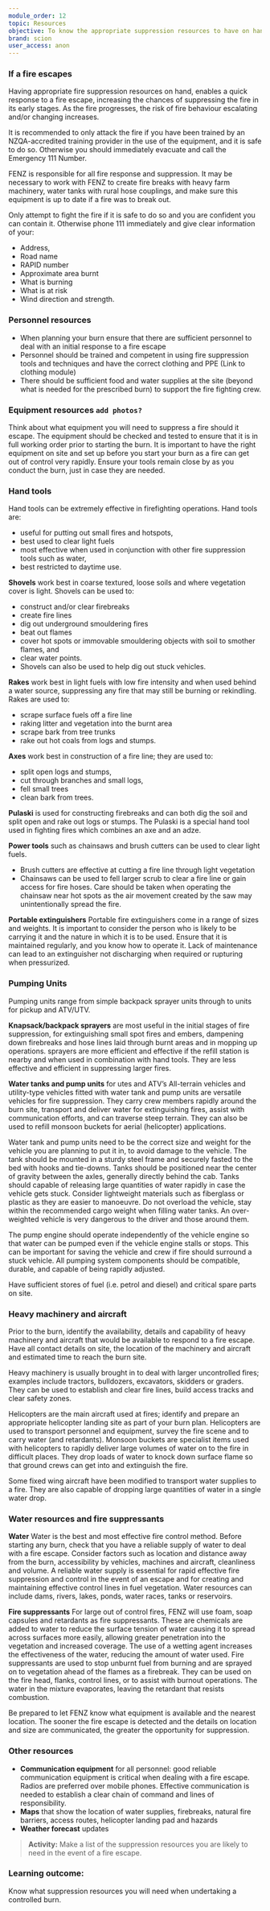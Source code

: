 ```yaml
---
module_order: 12
topic: Resources
objective: To know the appropriate suppression resources to have on hand in case of a fire escape.
brand: scion
user_access: anon
---
```

### If a fire escapes

Having appropriate fire suppression resources on hand, enables a quick response to a fire escape, increasing the chances of suppressing the fire in its early stages. As the fire progresses, the risk of fire behaviour escalating and/or changing increases.

It is recommended to only attack the fire if you have been trained by an NZQA-accredited training provider in the use of the equipment, and it is safe to do so. Otherwise you should immediately evacuate and call the Emergency 111 Number.

FENZ is responsible for all fire response and suppression. It may be necessary to work with FENZ to create fire breaks with heavy farm machinery, water tanks with rural hose couplings, and make sure this equipment is up to date if a fire was to break out.

Only attempt to fight the fire if it is safe to do so and you are confident you can contain it. Otherwise phone 111 immediately and give clear information of your:
* Address,
* Road name
* RAPID number
* Approximate area burnt
* What is burning
* What is at risk
* Wind direction and strength.

### Personnel resources

* When planning your burn ensure that there are sufficient personnel to deal with an initial response to a fire escape
* Personnel should be trained and competent in using fire suppression tools and techniques and have the correct clothing and PPE (Link to clothing module)
* There should be sufficient food and water supplies at the site (beyond what is needed for the prescribed burn) to support the fire fighting crew.

### Equipment resources `add photos?`

Think about what equipment you will need to suppress a fire should it escape. The equipment should be checked and tested to ensure that it is in full working order prior to starting the burn. It is important to have the right equipment on site and set up before you start your burn as a fire can get out of control very rapidly. Ensure your tools remain close by as you conduct the burn, just in case they are needed.

### Hand tools

Hand tools can be extremely effective in firefighting operations.  Hand tools are:
* useful for putting out small fires and hotspots,
* best used to clear light fuels
* most effective when used in conjunction with other fire suppression tools such as water,
* best restricted to daytime use.

**Shovels** work best in coarse textured, loose soils and where vegetation cover is light. Shovels can be used to:
* construct and/or clear firebreaks
* create fire lines
* dig out underground smouldering fires
* beat out flames
* cover hot spots or immovable smouldering objects with soil to smother flames, and
* clear water points.
* Shovels can also be used to help dig out stuck vehicles.

**Rakes** work best in light fuels with low fire intensity and when used behind a water source, suppressing any fire that may still be burning or rekindling. Rakes are used to:
* scrape surface fuels off a fire line
* raking litter and vegetation into the burnt area
* scrape bark from tree trunks 
* rake out hot coals from logs and stumps.  

**Axes** work best in construction of a fire line; they are used to:
* split open logs and stumps, 
* cut through branches and small logs, 
* fell small trees 
* clean bark from trees.

**Pulaski** is used for constructing firebreaks and can both dig the soil and split open and rake out logs or stumps. The Pulaski is a special hand tool used in fighting fires which combines an axe and an adze. 

**Power tools** such as chainsaws and brush cutters can be used to clear light fuels. 
* Brush cutters are effective at cutting a fire line through light vegetation 
* Chainsaws can be used to fell larger scrub to clear a fire line or gain access for fire hoses. Care should be taken when operating the chainsaw near hot spots as the air movement created by the saw may unintentionally spread the fire.


**Portable extinguishers**
Portable fire extinguishers come in a range of sizes and weights. It is important to consider the person who is likely to be carrying it and the nature in which it is to be used. Ensure that it is maintained regularly, and you know how to operate it. Lack of maintenance can lead to an extinguisher not discharging when required or rupturing when pressurized.

### Pumping Units

Pumping units range from simple backpack sprayer units through to units for pickup and ATV/UTV.

**Knapsack/backpack sprayers** are most useful in the initial stages of fire suppression, for extinguishing small spot fires and embers, dampening down firebreaks and hose lines laid through burnt areas and in mopping up operations. sprayers are more efficient and effective if the refill station is nearby and when used in combination with hand tools. They are less effective and efficient in suppressing larger fires.

**Water tanks and pump units** for utes and ATV’s
All-terrain vehicles and utility-type vehicles fitted with water tank and pump units are versatile vehicles for fire suppression. They carry crew members rapidly around the burn site, transport and deliver water for extinguishing fires, assist with communication efforts, and can traverse steep terrain. They can also be used to refill monsoon buckets for aerial (helicopter) applications.

Water tank and pump units need to be the correct size and weight for the vehicle you are planning to put it in, to avoid damage to the vehicle. The tank should be mounted in a sturdy steel frame and securely fasted to the bed with hooks and tie-downs. Tanks should be positioned near the center of gravity between the axles, generally directly behind the cab. Tanks should capable of releasing large quantities of water rapidly in case the vehicle gets stuck. Consider lightweight materials such as fiberglass or plastic as they are easier to manoeuvre. Do not overload the vehicle, stay within the recommended cargo weight when filling water tanks. An over-weighted vehicle is very dangerous to the driver and those around them.

The pump engine should operate independently of the vehicle engine so that water can be pumped even if the vehicle engine stalls or stops. This can be important for saving the vehicle and crew if fire should surround a stuck vehicle. All pumping system components should be compatible, durable, and capable of being rapidly adjusted.

Have sufficient stores of fuel (i.e. petrol and diesel) and critical spare parts on site.

### Heavy machinery and aircraft  

Prior to the burn, identify the availability, details and capability of heavy machinery and aircraft that would be available to respond to a fire escape. Have all contact details on site, the location of the machinery and aircraft and estimated time to reach the burn site.

Heavy machinery is usually brought in to deal with larger uncontrolled fires; examples include tractors, bulldozers, excavators, skidders or graders. They can be used to establish and clear fire lines, build access tracks and clear safety zones.

Helicopters are the main aircraft used at fires; identify and prepare an appropriate helicopter landing site as part of your burn plan. Helicopters are used to transport personnel and equipment, survey the fire scene and to carry water (and retardants). Monsoon buckets are specialist items used with helicopters to rapidly deliver large volumes of water on to the fire in difficult places. They drop loads of water to knock down surface flame so that ground crews can get into and extinguish the fire. 

Some fixed wing aircraft have been modified to transport water supplies to a fire. They are also capable of dropping large quantities of water in a single water drop.

### Water resources and fire suppressants

**Water**
Water is the best and most effective fire control method. Before starting any burn, check that you have a reliable supply of water to deal with a fire escape. Consider factors such as location and distance away from the burn, accessibility by vehicles, machines and aircraft, cleanliness and volume. A reliable water supply is essential for rapid effective fire suppression and control in the event of an escape and for creating and maintaining effective control lines in fuel vegetation. Water resources can include dams, rivers, lakes, ponds, water races, tanks or reservoirs. 

**Fire suppressants**
For large out of control fires, FENZ will use foam, soap capsules and retardants as fire suppressants. These are chemicals are added to water to reduce the surface tension of water causing it to spread across surfaces more easily, allowing greater penetration into the vegetation and increased coverage. The use of a wetting agent increases the effectiveness of the water, reducing the amount of water used. Fire suppressants are used to stop unburnt fuel from burning and are sprayed on to vegetation ahead of the flames as a firebreak. They can be used on the fire head, flanks, control lines, or to assist with burnout operations. The water in the mixture evaporates, leaving the retardant that resists combustion.
 
Be prepared to let FENZ know what equipment is available and the nearest location. The sooner the fire escape is detected and the details on location and size are communicated, the greater the opportunity for suppression.

### Other resources

* **Communication equipment** for all personnel: good reliable communication equipment is critical when dealing with a fire escape. Radios are preferred over mobile phones. Effective communication is needed to establish a clear chain of command and lines of responsibility.
* **Maps** that show the location of water supplies, firebreaks, natural fire barriers, access routes, helicopter landing pad and hazards
* **Weather forecast** updates

> __Activity:__  Make a list of the suppression resources you are likely to need in the event of a fire escape.

### Learning outcome: 

Know what suppression resources you will need when undertaking a controlled burn.

